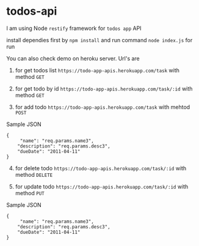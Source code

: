 # todos-api
I am using Node `restify` framework for `todos app` API

install dependies first by `npm install` and run command `node index.js` for run

You can also check demo on heroku server.
Url's are

1. for get todos list `https://todo-app-apis.herokuapp.com/task` with method `GET`

2. for get todo by id `https://todo-app-apis.herokuapp.com/task/:id` with method `GET`

3. for add todo `https://todo-app-apis.herokuapp.com/task` with mehtod `POST`

Sample JSON
```
{
	 "name": "req.params.name3",
    "description": "req.params.desc3",
    "dueDate": "2011-04-11"
}
```

4. for delete todo `https://todo-app-apis.herokuapp.com/task/:id` with method `DELETE`

5. for update todo `https://todo-app-apis.herokuapp.com/task/:id` with method `PUT`

Sample JSON
```
{
	 "name": "req.params.name3",
    "description": "req.params.desc3",
    "dueDate": "2011-04-11"
}
```
